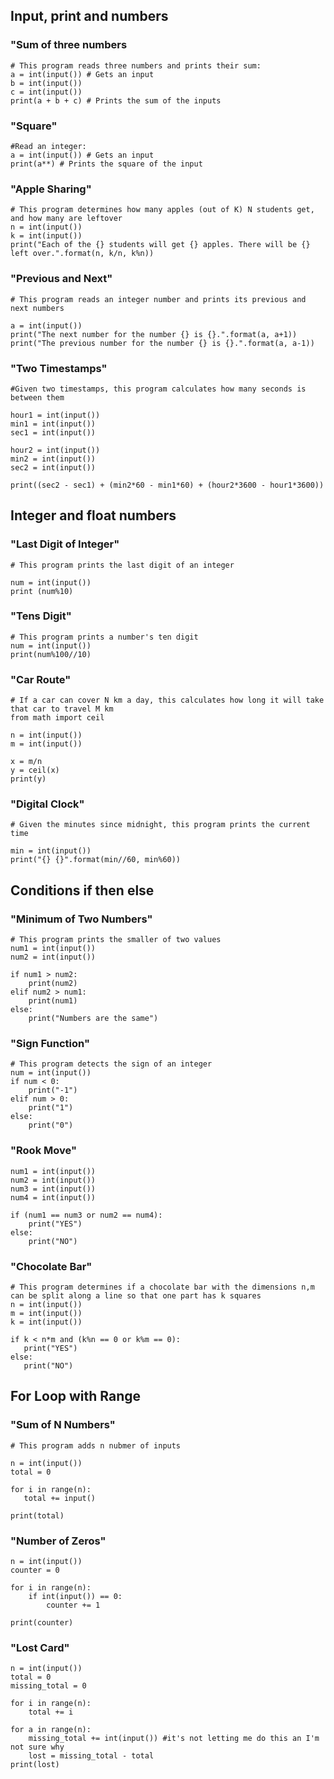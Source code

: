 Input, print and numbers
---

### "Sum of three numbers
```.python
# This program reads three numbers and prints their sum:
a = int(input()) # Gets an input
b = int(input())
c = int(input())
print(a + b + c) # Prints the sum of the inputs
```

### "Square"
```.python
#Read an integer:
a = int(input()) # Gets an input
print(a**) # Prints the square of the input
```

### "Apple Sharing"
```.python
# This program determines how many apples (out of K) N students get, and how many are leftover
n = int(input())
k = int(input())
print("Each of the {} students will get {} apples. There will be {} left over.".format(n, k/n, k%n))
```

### "Previous and Next"
```.python
# This program reads an integer number and prints its previous and next numbers

a = int(input())
print("The next number for the number {} is {}.".format(a, a+1))
print("The previous number for the number {} is {}.".format(a, a-1))
```

### "Two Timestamps"
```.python
#Given two timestamps, this program calculates how many seconds is between them

hour1 = int(input())
min1 = int(input())
sec1 = int(input())

hour2 = int(input())
min2 = int(input())
sec2 = int(input())

print((sec2 - sec1) + (min2*60 - min1*60) + (hour2*3600 - hour1*3600))
```

Integer and float numbers
---

### "Last Digit of Integer"
```.python
# This program prints the last digit of an integer 

num = int(input())
print (num%10)
```

### "Tens Digit"
```.python
# This program prints a number's ten digit
num = int(input())
print(num%100//10)
```

### "Car Route"
```.python
# If a car can cover N km a day, this calculates how long it will take that car to travel M km
from math import ceil

n = int(input())
m = int(input())

x = m/n
y = ceil(x)
print(y)
```

### "Digital Clock"
```.python
# Given the minutes since midnight, this program prints the current time

min = int(input())
print("{} {}".format(min//60, min%60))
```


Conditions if then else
---

### "Minimum of Two Numbers"
```.python
# This program prints the smaller of two values
num1 = int(input())
num2 = int(input())

if num1 > num2:
    print(num2)
elif num2 > num1:
    print(num1)
else:
    print("Numbers are the same")
```

### "Sign Function"
```.python
# This program detects the sign of an integer
num = int(input())
if num < 0:
    print("-1")
elif num > 0:
    print("1")
else:
    print("0")
```

### "Rook Move"
```.python
num1 = int(input())
num2 = int(input())
num3 = int(input())
num4 = int(input())

if (num1 == num3 or num2 == num4):
    print("YES")
else:
    print("NO")
 ```
 
 ### "Chocolate Bar"
 ```.python
 # This program determines if a chocolate bar with the dimensions n,m can be split along a line so that one part has k squares
n = int(input())
m = int(input())
k = int(input())

if k < n*m and (k%n == 0 or k%m == 0):
    print("YES")
else:
    print("NO")
 ```
 
 For Loop with Range
 --
 
 ### "Sum of N Numbers"
 ```.python
 # This program adds n nubmer of inputs

n = int(input())
total = 0

for i in range(n):
    total += input()

print(total)
```

### "Number of Zeros"
```.python
n = int(input())
counter = 0

for i in range(n):
    if int(input()) == 0:
        counter += 1

print(counter)
```

### "Lost Card"
```.python
n = int(input())
total = 0
missing_total = 0

for i in range(n):
    total += i

for a in range(n):
    missing_total += int(input()) #it's not letting me do this an I'm not sure why
    lost = missing_total - total 
print(lost)
```
